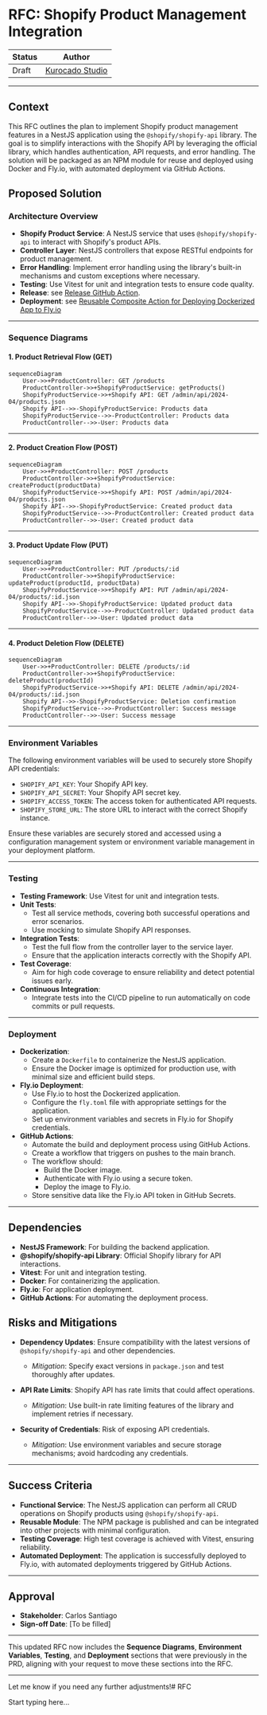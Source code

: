 # RFC: Shopify Product Management Integration

| Status | Author                                                |
| ------ | ----------------------------------------------------- |
| Draft  | [Kurocado Studio](https://github.com/Kurocado-Studio) |

---

## **Context**

This RFC outlines the plan to implement Shopify product management features in a NestJS application
using the `@shopify/shopify-api` library. The goal is to simplify interactions with the Shopify API
by leveraging the official library, which handles authentication, API requests, and error handling.
The solution will be packaged as an NPM module for reuse and deployed using Docker and Fly.io, with
automated deployment via GitHub Actions.

## **Proposed Solution**

### **Architecture Overview**

- **Shopify Product Service**: A NestJS service that uses `@shopify/shopify-api` to interact with
  Shopify's product APIs.
- **Controller Layer**: NestJS controllers that expose RESTful endpoints for product management.
- **Error Handling**: Implement error handling using the library's built-in mechanisms and custom
  exceptions where necessary.
- **Testing**: Use Vitest for unit and integration tests to ensure code quality.
- **Release**: see
  [Release GitHub Action](https://kurocado-studio.github.io/styleguide/release.html).
- **Deployment**: see
  [Reusable Composite Action for Deploying Dockerized App to Fly.io](https://github.com/Kurocado-Studio/styleguide/issues/29)

---

### **Sequence Diagrams**

#### **1. Product Retrieval Flow (GET)**

```mermaid
sequenceDiagram
    User->>+ProductController: GET /products
    ProductController->>+ShopifyProductService: getProducts()
    ShopifyProductService->>+Shopify API: GET /admin/api/2024-04/products.json
    Shopify API-->>-ShopifyProductService: Products data
    ShopifyProductService-->>-ProductController: Products data
    ProductController-->>-User: Products data
```

---

#### **2. Product Creation Flow (POST)**

```mermaid
sequenceDiagram
    User->>+ProductController: POST /products
    ProductController->>+ShopifyProductService: createProduct(productData)
    ShopifyProductService->>+Shopify API: POST /admin/api/2024-04/products.json
    Shopify API-->>-ShopifyProductService: Created product data
    ShopifyProductService-->>-ProductController: Created product data
    ProductController-->>-User: Created product data
```

---

#### **3. Product Update Flow (PUT)**

```mermaid
sequenceDiagram
    User->>+ProductController: PUT /products/:id
    ProductController->>+ShopifyProductService: updateProduct(productId, productData)
    ShopifyProductService->>+Shopify API: PUT /admin/api/2024-04/products/:id.json
    Shopify API-->>-ShopifyProductService: Updated product data
    ShopifyProductService-->>-ProductController: Updated product data
    ProductController-->>-User: Updated product data
```

---

#### **4. Product Deletion Flow (DELETE)**

```mermaid
sequenceDiagram
    User->>+ProductController: DELETE /products/:id
    ProductController->>+ShopifyProductService: deleteProduct(productId)
    ShopifyProductService->>+Shopify API: DELETE /admin/api/2024-04/products/:id.json
    Shopify API-->>-ShopifyProductService: Deletion confirmation
    ShopifyProductService-->>-ProductController: Success message
    ProductController-->>-User: Success message
```

---

### **Environment Variables**

The following environment variables will be used to securely store Shopify API credentials:

- `SHOPIFY_API_KEY`: Your Shopify API key.
- `SHOPIFY_API_SECRET`: Your Shopify API secret key.
- `SHOPIFY_ACCESS_TOKEN`: The access token for authenticated API requests.
- `SHOPIFY_STORE_URL`: The store URL to interact with the correct Shopify instance.

Ensure these variables are securely stored and accessed using a configuration management system or
environment variable management in your deployment platform.

---

### **Testing**

- **Testing Framework**: Use Vitest for unit and integration tests.
- **Unit Tests**:
  - Test all service methods, covering both successful operations and error scenarios.
  - Use mocking to simulate Shopify API responses.
- **Integration Tests**:
  - Test the full flow from the controller layer to the service layer.
  - Ensure that the application interacts correctly with the Shopify API.
- **Test Coverage**:
  - Aim for high code coverage to ensure reliability and detect potential issues early.
- **Continuous Integration**:
  - Integrate tests into the CI/CD pipeline to run automatically on code commits or pull requests.

---

### **Deployment**

- **Dockerization**:
  - Create a `Dockerfile` to containerize the NestJS application.
  - Ensure the Docker image is optimized for production use, with minimal size and efficient build
    steps.
- **Fly.io Deployment**:
  - Use Fly.io to host the Dockerized application.
  - Configure the `fly.toml` file with appropriate settings for the application.
  - Set up environment variables and secrets in Fly.io for Shopify credentials.
- **GitHub Actions**:
  - Automate the build and deployment process using GitHub Actions.
  - Create a workflow that triggers on pushes to the main branch.
  - The workflow should:
    - Build the Docker image.
    - Authenticate with Fly.io using a secure token.
    - Deploy the image to Fly.io.
  - Store sensitive data like the Fly.io API token in GitHub Secrets.

---

## **Dependencies**

- **NestJS Framework**: For building the backend application.
- **@shopify/shopify-api Library**: Official Shopify library for API interactions.
- **Vitest**: For unit and integration testing.
- **Docker**: For containerizing the application.
- **Fly.io**: For application deployment.
- **GitHub Actions**: For automating the deployment process.

## **Risks and Mitigations**

- **Dependency Updates**: Ensure compatibility with the latest versions of `@shopify/shopify-api`
  and other dependencies.

  - _Mitigation_: Specify exact versions in `package.json` and test thoroughly after updates.

- **API Rate Limits**: Shopify API has rate limits that could affect operations.

  - _Mitigation_: Use built-in rate limiting features of the library and implement retries if
    necessary.

- **Security of Credentials**: Risk of exposing API credentials.
  - _Mitigation_: Use environment variables and secure storage mechanisms; avoid hardcoding any
    credentials.

---

## **Success Criteria**

- **Functional Service**: The NestJS application can perform all CRUD operations on Shopify products
  using `@shopify/shopify-api`.
- **Reusable Module**: The NPM package is published and can be integrated into other projects with
  minimal configuration.
- **Testing Coverage**: High test coverage is achieved with Vitest, ensuring reliability.
- **Automated Deployment**: The application is successfully deployed to Fly.io, with automated
  deployments triggered by GitHub Actions.

---

## **Approval**

- **Stakeholder**: Carlos Santiago
- **Sign-off Date**: [To be filled]

---

This updated RFC now includes the **Sequence Diagrams**, **Environment Variables**, **Testing**, and
**Deployment** sections that were previously in the PRD, aligning with your request to move these
sections into the RFC.

---

Let me know if you need any further adjustments!# RFC

Start typing here...
